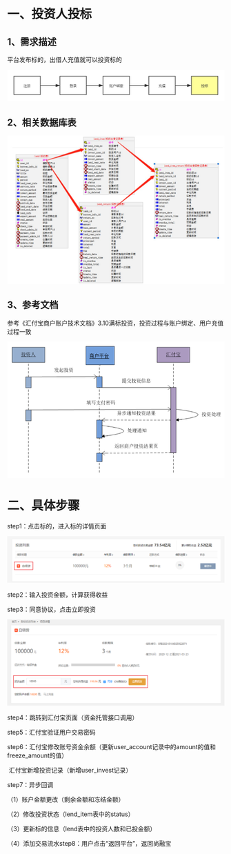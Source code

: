 # 一、投资人投标

## 1、需求描述

平台发布标的，出借人充值就可以投资标的 

![img](../../images/081a59d48a029e421600fe35c9c43c15.png)

## 2、相关数据库表

![img](../../images/74dd9e4c-890f-4a80-ba6c-9b9f12a4cf0b.jpg)

## 3、参考文档

参考《汇付宝商户账户技术文档》3.10满标投资，投资过程与账户绑定、用户充值过程一致

![img](../../images/d8cfcd06-f7b7-4e2f-9c81-ca64ba2311cc.png)

# 二、具体步骤

step1：点击标的，进入标的详情页面

![img](../../images/8f8171a1-3638-4e71-9069-3ecc8cdbc69f.png)

step2：输入投资金额，计算获得收益

step3：同意协议，点击立即投资



![img](../../images/a95e0705-8c3b-4b8e-8815-7e4cb69710bf.png)

step4：跳转到汇付宝页面（资金托管接口调用）

step5：汇付宝验证用户交易密码

step6：汇付宝修改账号资金余额（更新user_account记录中的amount的值和freeze_amount的值）

​      汇付宝新增投资记录（新增user_invest记录）

step7：异步回调

（1）账户金额更改（剩余金额和冻结金额）

（2）修改投资状态（lend_item表中的status）

（3）更新标的信息（lend表中的投资人数和已投金额）

（4）添加交易流水step8：用户点击“返回平台”，返回尚融宝